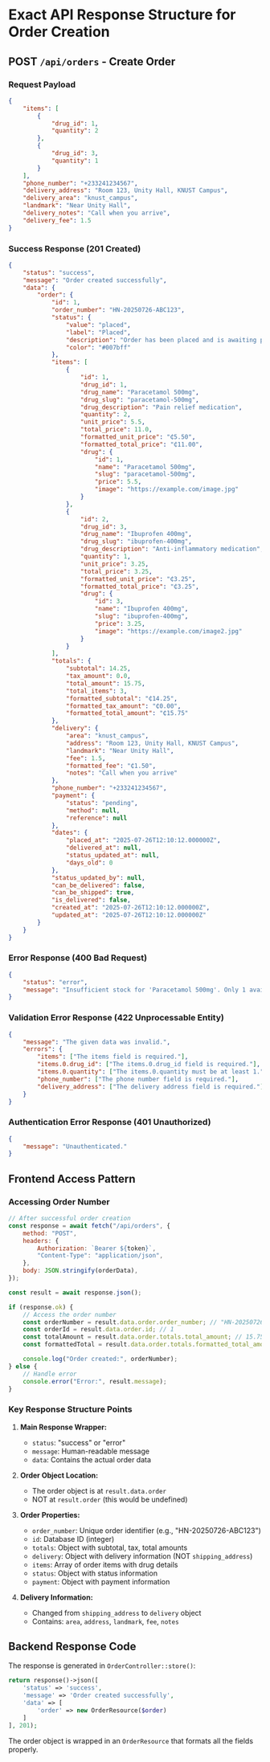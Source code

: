 # Exact API Response Structure for Order Creation

## POST `/api/orders` - Create Order

### Request Payload

```json
{
    "items": [
        {
            "drug_id": 1,
            "quantity": 2
        },
        {
            "drug_id": 3,
            "quantity": 1
        }
    ],
    "phone_number": "+233241234567",
    "delivery_address": "Room 123, Unity Hall, KNUST Campus",
    "delivery_area": "knust_campus",
    "landmark": "Near Unity Hall",
    "delivery_notes": "Call when you arrive",
    "delivery_fee": 1.5
}
```

### Success Response (201 Created)

```json
{
    "status": "success",
    "message": "Order created successfully",
    "data": {
        "order": {
            "id": 1,
            "order_number": "HN-20250726-ABC123",
            "status": {
                "value": "placed",
                "label": "Placed",
                "description": "Order has been placed and is awaiting processing",
                "color": "#007bff"
            },
            "items": [
                {
                    "id": 1,
                    "drug_id": 1,
                    "drug_name": "Paracetamol 500mg",
                    "drug_slug": "paracetamol-500mg",
                    "drug_description": "Pain relief medication",
                    "quantity": 2,
                    "unit_price": 5.5,
                    "total_price": 11.0,
                    "formatted_unit_price": "₵5.50",
                    "formatted_total_price": "₵11.00",
                    "drug": {
                        "id": 1,
                        "name": "Paracetamol 500mg",
                        "slug": "paracetamol-500mg",
                        "price": 5.5,
                        "image": "https://example.com/image.jpg"
                    }
                },
                {
                    "id": 2,
                    "drug_id": 3,
                    "drug_name": "Ibuprofen 400mg",
                    "drug_slug": "ibuprofen-400mg",
                    "drug_description": "Anti-inflammatory medication",
                    "quantity": 1,
                    "unit_price": 3.25,
                    "total_price": 3.25,
                    "formatted_unit_price": "₵3.25",
                    "formatted_total_price": "₵3.25",
                    "drug": {
                        "id": 3,
                        "name": "Ibuprofen 400mg",
                        "slug": "ibuprofen-400mg",
                        "price": 3.25,
                        "image": "https://example.com/image2.jpg"
                    }
                }
            ],
            "totals": {
                "subtotal": 14.25,
                "tax_amount": 0.0,
                "total_amount": 15.75,
                "total_items": 3,
                "formatted_subtotal": "₵14.25",
                "formatted_tax_amount": "₵0.00",
                "formatted_total_amount": "₵15.75"
            },
            "delivery": {
                "area": "knust_campus",
                "address": "Room 123, Unity Hall, KNUST Campus",
                "landmark": "Near Unity Hall",
                "fee": 1.5,
                "formatted_fee": "₵1.50",
                "notes": "Call when you arrive"
            },
            "phone_number": "+233241234567",
            "payment": {
                "status": "pending",
                "method": null,
                "reference": null
            },
            "dates": {
                "placed_at": "2025-07-26T12:10:12.000000Z",
                "delivered_at": null,
                "status_updated_at": null,
                "days_old": 0
            },
            "status_updated_by": null,
            "can_be_delivered": false,
            "can_be_shipped": true,
            "is_delivered": false,
            "created_at": "2025-07-26T12:10:12.000000Z",
            "updated_at": "2025-07-26T12:10:12.000000Z"
        }
    }
}
```

### Error Response (400 Bad Request)

```json
{
    "status": "error",
    "message": "Insufficient stock for 'Paracetamol 500mg'. Only 1 available"
}
```

### Validation Error Response (422 Unprocessable Entity)

```json
{
    "message": "The given data was invalid.",
    "errors": {
        "items": ["The items field is required."],
        "items.0.drug_id": ["The items.0.drug_id field is required."],
        "items.0.quantity": ["The items.0.quantity must be at least 1."],
        "phone_number": ["The phone number field is required."],
        "delivery_address": ["The delivery address field is required."]
    }
}
```

### Authentication Error Response (401 Unauthorized)

```json
{
    "message": "Unauthenticated."
}
```

## Frontend Access Pattern

### Accessing Order Number

```javascript
// After successful order creation
const response = await fetch("/api/orders", {
    method: "POST",
    headers: {
        Authorization: `Bearer ${token}`,
        "Content-Type": "application/json",
    },
    body: JSON.stringify(orderData),
});

const result = await response.json();

if (response.ok) {
    // Access the order number
    const orderNumber = result.data.order.order_number; // "HN-20250726-ABC123"
    const orderId = result.data.order.id; // 1
    const totalAmount = result.data.order.totals.total_amount; // 15.75
    const formattedTotal = result.data.order.totals.formatted_total_amount; // "₵15.75"

    console.log("Order created:", orderNumber);
} else {
    // Handle error
    console.error("Error:", result.message);
}
```

### Key Response Structure Points

1. **Main Response Wrapper:**

    - `status`: "success" or "error"
    - `message`: Human-readable message
    - `data`: Contains the actual order data

2. **Order Object Location:**

    - The order object is at `result.data.order`
    - NOT at `result.order` (this would be undefined)

3. **Order Properties:**

    - `order_number`: Unique order identifier (e.g., "HN-20250726-ABC123")
    - `id`: Database ID (integer)
    - `totals`: Object with subtotal, tax, total amounts
    - `delivery`: Object with delivery information (NOT `shipping_address`)
    - `items`: Array of order items with drug details
    - `status`: Object with status information
    - `payment`: Object with payment information

4. **Delivery Information:**
    - Changed from `shipping_address` to `delivery` object
    - Contains: `area`, `address`, `landmark`, `fee`, `notes`

## Backend Response Code

The response is generated in `OrderController::store()`:

```php
return response()->json([
    'status' => 'success',
    'message' => 'Order created successfully',
    'data' => [
        'order' => new OrderResource($order)
    ]
], 201);
```

The order object is wrapped in an `OrderResource` that formats all the fields properly.

